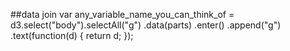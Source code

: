 ##data join
    var any_variable_name_you_can_think_of = d3.select("body").selectAll("g")
          .data(parts)
        .enter()
          .append("g")
          .text(function(d) { return d; });
